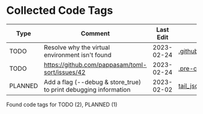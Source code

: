 # Collected Code Tags

| Type    | Comment                                                          | Last Edit   | Source File                                                                                                                                                         |
|---------|------------------------------------------------------------------|-------------|---------------------------------------------------------------------------------------------------------------------------------------------------------------------|
| TODO    | Resolve why the virtual environment isn't found                  | 2023-02-24  | [.github/workflows/ci_pipeline.yml:63](https://github.com/KyleKing/tail-jsonl/blame/e7c201459d60f1a7f01b3bbac9ddd87f5b91b1b4/.github/workflows/ci_pipeline.yml#L63) |
| TODO    | https://github.com/pappasam/toml-sort/issues/42                  | 2023-02-24  | [.pre-commit-config.yaml:73](https://github.com/KyleKing/tail-jsonl/blame/e7c201459d60f1a7f01b3bbac9ddd87f5b91b1b4/.pre-commit-config.yaml#L73)                     |
| PLANNED | Add a flag (--debug & store_true) to print debugging information | 2023-02-02  | [tail_jsonl/scripts.py:30](https://github.com/KyleKing/tail-jsonl/blame/fd15e5907afae783ba21bb0f9d310cc6b08008c4/tail_jsonl/main.py#L34)                            |

Found code tags for TODO (2), PLANNED (1)

<!-- calcipy_skip_tags -->
